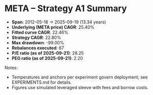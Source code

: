 # META – Strategy A1 Summary

- **Span**: 2012-05-18 → 2025-09-19 (13.34 years)
- **Underlying (META price) CAGR**: 25.40%
- **Fitted curve CAGR**: 22.46%
- **Strategy CAGR**: 22.80%
- **Max drawdown**: -99.00%
- **Rebalances executed**: 67
- **P/E ratio (as of 2025-09-21)**: 28.25
- **PEG ratio (as of 2025-09-21)**: 2.20

Notes:

- Temperatures and anchors per experiment govern deployment; see EXPERIMENTS.md for details.
- Figures use simulated leveraged sleeve with fees and borrow costs.

